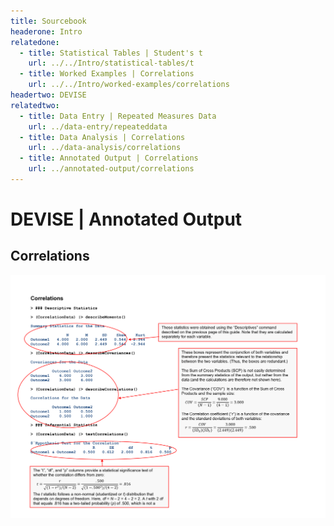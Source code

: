 ```yaml
---
title: Sourcebook
headerone: Intro
relatedone:
  - title: Statistical Tables | Student's t
    url: ../../Intro/statistical-tables/t
  - title: Worked Examples | Correlations
    url: ../../Intro/worked-examples/correlations
headertwo: DEVISE
relatedtwo:
  - title: Data Entry | Repeated Measures Data
    url: ../data-entry/repeateddata
  - title: Data Analysis | Correlations
    url: ../data-analysis/correlations
  - title: Annotated Output | Correlations
    url: ../annotated-output/correlations
---
```


# DEVISE | Annotated Output

## Correlations

<p align="center"><kbd><img src="correlations.png"></kbd></p>
